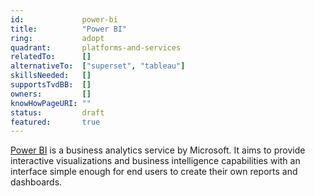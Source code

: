 ```yaml
---
id:				power-bi
title:      	"Power BI"
ring:       	adopt
quadrant:   	platforms-and-services
relatedTo:		[]
alternativeTo:	["superset", "tableau"]
skillsNeeded:	[]
supportsTvdBB:	[]
owners:         [] 
knowHowPageURI:	""  
status:			draft
featured:       true
---
```


[Power BI](https://powerbi.microsoft.com/en-us/) is a business analytics service by Microsoft. It aims to provide interactive visualizations and business intelligence capabilities with an interface simple enough for end users to create their own reports and dashboards. 